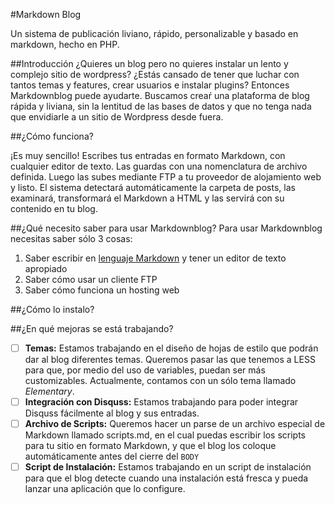 #Markdown Blog

Un sistema de publicación liviano, rápido, personalizable y basado en markdown, hecho en PHP.

##Introducción
¿Quieres un blog pero no quieres instalar un lento y complejo sitio de wordpress? ¿Estás cansado de tener que luchar con tantos temas y features, crear usuarios e instalar plugins? Entonces Markdownblog puede ayudarte. Buscamos creaŕ una plataforma de blog rápida y liviana, sin la lentitud de las bases de datos y que no tenga nada que envidiarle a un sitio de Wordpress desde fuera.
  
##¿Cómo funciona?

¡Es muy sencillo! Escribes tus entradas en formato Markdown, con cualquier editor de texto. Las guardas con una nomenclatura de archivo definida. Luego las subes mediante FTP a tu proveedor de alojamiento web y listo. El sistema detectará automáticamente la carpeta de posts, las examinará, transformará el Markdown a HTML y las servirá con su contenido en tu blog.

##¿Qué necesito saber para usar Markdownblog?</h2>
Para usar Markdownblog necesitas saber sólo 3 cosas:
1. Saber escribir en [lenguaje Markdown](http://markdown.es/) y tener un editor de texto apropiado
2. Saber cómo usar un cliente FTP
3. Saber cómo funciona un hosting web

##¿Cómo lo instalo?


##¿En qué mejoras se está trabajando?

- [ ] **Temas:** Estamos trabajando en el diseño de hojas de estilo que podrán dar al blog diferentes temas. Queremos pasar las que tenemos a LESS para que, por medio del uso de variables, puedan ser más customizables. Actualmente, contamos con un sólo tema llamado *Elementary*.
- [ ] **Integración con Disquss:** Estamos trabajando para poder integrar Disquss fácilmente al blog y sus entradas.
- [ ] **Archivo de Scripts:** Queremos hacer un parse de un archivo especial de Markdown llamado scripts.md, en el cual puedas escribir los scripts para tu sitio en formato Markdown, y que el blog los coloque automáticamente antes del cierre del `BODY`
- [ ] **Script de Instalación:** Estamos trabajando en un script de instalación para que el blog detecte cuando una instalación está fresca y pueda lanzar una aplicación que lo configure.